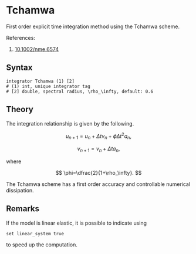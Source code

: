 # Tchamwa

First order explicit time integration method using the Tchamwa scheme.

References:

1. [10.1002/nme.6574](https://doi.org/10.1002/nme.6574)

## Syntax

```text
integrator Tchamwa (1) [2]
# (1) int, unique integrator tag
# [2] double, spectral radius, \rho_\infty, default: 0.6
```

## Theory

The integration relationship is given by the following.

$$
u_{n+1}=u_n+\Delta{}tv_n+\phi\Delta{}t^2a_n,
$$

$$
v_{n+1}=v_n+\Delta{}ta_n,
$$

where

$$
\phi=\dfrac{2}{1+\rho_\infty}.
$$

The Tchamwa scheme has a first order accuracy and controllable numerical dissipation.

## Remarks

If the model is linear elastic, it is possible to indicate using

```text
set linear_system true
```

to speed up the computation.
